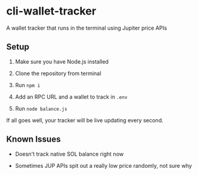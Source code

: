 # cli-wallet-tracker

A wallet tracker that runs in the terminal using Jupiter price APIs

## Setup

1. Make sure you have Node.js installed

2. Clone the repository from terminal

3. Run `npm i`

4. Add an RPC URL and a wallet to track in `.env`

5. Run `node balance.js`

If all goes well, your tracker will be live updating every second.

## Known Issues

 - Doesn't track native SOL balance right now

 - Sometimes JUP APIs spit out a really low price randomly, not sure why